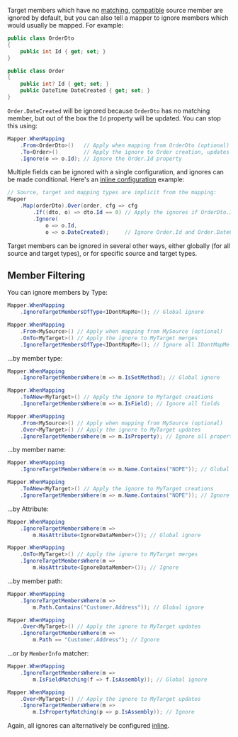 Target members which have no [matching](Member-Matching), [compatible](Type-Conversion) source member are ignored by default, but you can also tell a mapper to ignore members which would usually be mapped. For example:

```C#
public class OrderDto
{
    public int Id { get; set; }
}

public class Order
{
    public int? Id { get; set; }
    public DateTime DateCreated { get; set; }
}
```

`Order.DateCreated` will be ignored because `OrderDto` has no matching member, but out of the box the `Id` property will be updated. You can stop this using:

```C#
Mapper.WhenMapping
    .From<OrderDto>()   // Apply when mapping from OrderDto (optional)
    .To<Order>()        // Apply the ignore to Order creation, updates and merges
    .Ignore(o => o.Id); // Ignore the Order.Id property
```

Multiple fields can be ignored with a single configuration, and ignores can be made conditional. Here's an [inline configuration](Inline-Configuration) example:

```C#
// Source, target and mapping types are implicit from the mapping:
Mapper
    .Map(orderDto).Over(order, cfg => cfg
        .If((dto, o) => dto.Id == 0) // Apply the ignores if OrderDto.Id is 0
        .Ignore(
            o => o.Id,
            o => o.DateCreated);     // Ignore Order.Id and Order.DateCreated
```

Target members can be ignored in several other ways, either globally (for all source and target types), or for specific source and target types.

## Member Filtering

You can ignore members by Type:

```C#
Mapper.WhenMapping
    .IgnoreTargetMembersOfType<IDontMapMe>(); // Global ignore

Mapper.WhenMapping
    .From<MySource>() // Apply when mapping from MySource (optional)
    .OnTo<MyTarget>() // Apply the ignore to MyTarget merges
    .IgnoreTargetMembersOfType<IDontMapMe>(); // Ignore all IDontMapMe members
```

...by member type:

```C#
Mapper.WhenMapping
    .IgnoreTargetMembersWhere(m => m.IsSetMethod); // Global ignore

Mapper.WhenMapping
    .ToANew<MyTarget>() // Apply the ignore to MyTarget creations
    .IgnoreTargetMembersWhere(m => m.IsField); // Ignore all fields

Mapper.WhenMapping
    .From<MySource>() // Apply when mapping from MySource (optional)
    .Over<MyTarget>() // Apply the ignore to MyTarget updates
    .IgnoreTargetMembersWhere(m => m.IsProperty); // Ignore all properties
```

...by member name:

```C#
Mapper.WhenMapping
    .IgnoreTargetMembersWhere(m => m.Name.Contains("NOPE")); // Global ignore

Mapper.WhenMapping
    .ToANew<MyTarget>() // Apply the ignore to MyTarget creations
    .IgnoreTargetMembersWhere(m => m.Name.Contains("NOPE")); // Ignore
```

...by Attribute:

```C#
Mapper.WhenMapping
    .IgnoreTargetMembersWhere(m => 
        m.HasAttribute<IgnoreDataMember>()); // Global ignore

Mapper.WhenMapping
    .OnTo<MyTarget>() // Apply the ignore to MyTarget merges
    .IgnoreTargetMembersWhere(m => 
        m.HasAttribute<IgnoreDataMember>()); // Ignore
```

...by member path:

```C#
Mapper.WhenMapping
    .IgnoreTargetMembersWhere(m => 
        m.Path.Contains("Customer.Address")); // Global ignore

Mapper.WhenMapping
    .Over<MyTarget>() // Apply the ignore to MyTarget updates
    .IgnoreTargetMembersWhere(m => 
        m.Path == "Customer.Address"); // Ignore
```

...or by `MemberInfo` matcher:

```C#
Mapper.WhenMapping
    .IgnoreTargetMembersWhere(m => 
        m.IsFieldMatching(f => f.IsAssembly)); // Global ignore

Mapper.WhenMapping
    .Over<MyTarget>() // Apply the ignore to MyTarget updates
    .IgnoreTargetMembersWhere(m => 
        m.IsPropertyMatching(p => p.IsAssembly)); // Ignore
```

Again, all ignores can alternatively be configured [inline](Inline-Configuration).